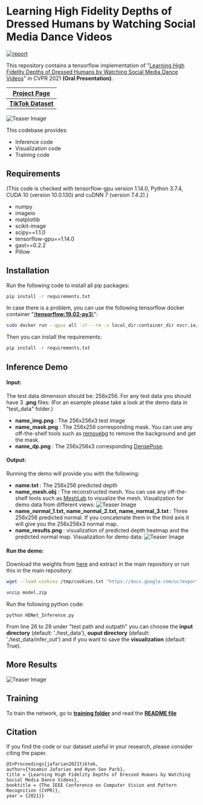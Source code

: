 # Learning High Fidelity Depths of Dressed Humans by Watching Social Media Dance Videos

[![report](https://img.shields.io/badge/arxiv-report-red)](https://arxiv.org/abs/2103.03319)

This repository contains a tensorflow implementation of "[Learning High Fidelity Depths of Dressed Humans by Watching Social Media Dance Videos](https://arxiv.org/abs/2103.03319)" in CVPR 2021 **(Oral Presentation)**.

| [**Project Page**](https://www.yasamin.page/hdnet_tiktok)  | 
| ------------- | 
| [**TikTok Dataset**](https://www.yasamin.page/hdnet_tiktok#h.jr9ifesshn7v) | 


![Teaser Image](https://github.com/yasaminjafarian/HDNet_TikTok/blob/main/figures/TikTok1.gif)

This codebase provides: 
- Inference code          
- Visualization code      
- Training code           

## Requirements
(This code is checked with tensorflow-gpu version 1.14.0, Python 3.7.4, CUDA 10 (version 10.0.130) and cuDNN 7 (version 7.4.2).)
- numpy
- imageio
- matplotlib
- scikit-image
- scipy==1.1.0
- tensorflow-gpu==1.14.0
- gast==0.2.2
- Pillow

## Installation

Run the following code to install all pip packages:
```sh
pip install -r requirements.txt 
```
In case there is a problem, you can use the following tensorflow docker container "[(**tensorflow:19.02-py3**)](https://docs.nvidia.com/deeplearning/frameworks/tensorflow-release-notes/running.html)":
```sh
sudo docker run --gpus all -it --rm -v local_dir:container_dir nvcr.io/nvidia/tensorflow:19.02-py3
```
Then you can install the requirements:
```sh
pip install -r requirements.txt 
```
## Inference Demo

#### Input:
The test data dimension should be: 256x256. For any test data you should have 3 **.png** files: (For an example please take a look at the demo data in "test_data" folder.)
- **name_img.png**  : The 256x256x3 test image 
- **name_mask.png** : The 256x256 corresponding mask. You can use any off-the-shelf tools such as [removebg](https://www.remove.bg/) to remove the background and get the mask. 
- **name_dp.png**   : The 256x256x3 corresponding [DensePose](http://densepose.org/). 

#### Output:
Running the demo will provide you with the following:
- **name.txt**  : The 256x256 predicted depth
- **name_mesh.obj** : The reconstructed mesh. You can use any off-the-shelf tools such as [MeshLab](https://www.meshlab.net/) to visualize the mesh. Visualization for demo data from different views:
 ![Teaser Image](https://github.com/yasaminjafarian/HDNet_TikTok/blob/main/figures/mesh2.png)
- **name_normal_1.txt, name_normal_2.txt, name_normal_3.txt**   : Three 256x256 predicted normal. If you concatenate them in the third axis it will give you the 256x256x3 normal map.
- **name_results.png**  : visualization of predicted depth heatmap and the predicted normal map. Visualization for demo data:
 ![Teaser Image](https://github.com/yasaminjafarian/HDNet_TikTok/blob/main/figures/0043_results.png)

#### Run the demo:
Download the weights from [here](https://drive.google.com/file/d/1UOHkmwcWpwt9r11VzOCa_CVamwHVaobV/view?usp=sharing) and extract in the main repository or run this in the main repository:
```sh
wget --load-cookies /tmp/cookies.txt "https://docs.google.com/uc?export=download&confirm=$(wget --quiet --save-cookies /tmp/cookies.txt --keep-session-cookies --no-check-certificate 'https://docs.google.com/uc?export=download&id=1UOHkmwcWpwt9r11VzOCa_CVamwHVaobV' -O- | sed -rn 's/.*confirm=([0-9A-Za-z_]+).*/\1\n/p')&id=1UOHkmwcWpwt9r11VzOCa_CVamwHVaobV" -O model.zip && rm -rf /tmp/cookies.txt

unzip model.zip
```
Run the following python code:
```
python HDNet_Inference.py
```
From line 26 to 29 under "test path and outpath" you can choose the **input directory** (default: './test_data'), **ouput directory** (default: './test_data/infer_out') and if you want to save the **visualization** (default: True).

## More Results
![Teaser Image](https://github.com/yasaminjafarian/HDNet_TikTok/blob/main/figures/TikTok2.gif)

## Training
To train the network, go to [**training folder**](https://github.com/yasaminjafarian/HDNet_TikTok/tree/main/training) and read the [**README file**](https://github.com/yasaminjafarian/HDNet_TikTok/blob/main/training/README.md)

## Citation
If you find the code or our dataset useful in your research, please consider citing the paper.

```
@InProceedings{jafarian2021tiktok,
author={Yasamin Jafarian and Hyun Soo Park},
title = {Learning High Fidelity Depths of Dressed Humans by Watching Social Media Dance Videos},
booktitle = {The IEEE Conference on Computer Vision and Pattern Recognition (CVPR)},
year = {2021}}
```
